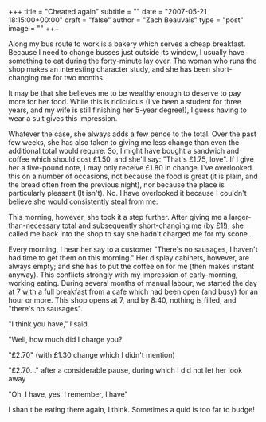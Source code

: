 +++
title = "Cheated again"
subtitle = ""
date = "2007-05-21 18:15:00+00:00"
draft = "false"
author = "Zach Beauvais"
type = "post"
image = ""
+++

Along my bus route to work is a bakery which serves a cheap breakfast.
Because I need to change busses just outside its window, I usually have
something to eat during the forty-minute lay over. The woman who runs
the shop makes an interesting character study, and she has been
short-changing me for two months.

It may be that she believes me to be wealthy enough to deserve to
pay more for her food. While this is ridiculous (I've been a student
for three years, and my wife is still finishing her 5-year degree!), I
guess having to wear a suit gives this impression.

Whatever the case, she always adds a few pence to the total. Over
the past few weeks, she has also taken to giving me less change than
even the additional total would require. So, I might have bought a
sandwich and coffee which should cost £1.50, and she'll say: "That's
£1.75, love". If I give her a five-pound note, I may only receive £1.80
in change. I've overlooked this on a number of occasions, not because
the food is great (it is plain, and the bread often from the previous
night), nor because the place is particularly pleasant (It isn't). No.
I have overlooked it because I couldn't believe she would consistently
steal from me.

This morning, however,  she took it a step further. After giving me
a larger-than-necessary total and subsequently short-changing me (by
£1!), she called me back into the shop to say she hadn't charged me for
my scone...

Every morning, I hear her say to a customer "There's no sausages, I
haven't had time to get them on this morning." Her display cabinets,
however, are always empty; and she has to put the coffee on for me
(then makes instant anyway). This conflicts strongly with my impression
of early-morning, working eating. During several months of manual
labour, we started the day at 7 with a full breakfast from a cafe which
had been open (and busy) for an hour or more. This shop opens at 7, and
by 8:40, nothing is filled, and "there's no sausages".

"I think you have," I said.

"Well, how much did I charge you?

"£2.70" (with £1.30 change which I didn't mention)

"£2.70..." after a considerable pause, during which I did not let her look away

"Oh, I have, yes, I remember, I have"

I  shan't be eating there again, I think. Sometimes a quid is too far to budge!
